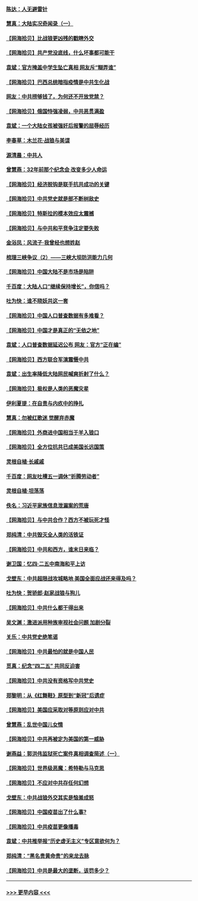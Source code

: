 #### [陈达：人无避雷针](../pages/nsc993/n12947098.md?t=05140552) 
#### [慧真：大陆实况奇闻录（一）](../pages/nsc993/n12945811.md?t=05140552) 
#### [【网海拾贝】比战狼更凶残的戳瞎外交](../pages/nsc993/n12945717.md?t=05140552) 
#### [【网海拾贝】共产党没底线，什么坏事都可能干](../pages/nsc993/n12942090.md?t=05140552) 
#### [袁斌：官方掩盖中学生坠亡真相 网友斥“糊弄谁”](../pages/nsc993/n12942029.md?t=05140552) 
#### [【网海拾贝】巴西总统暗指疫情是中共生化战](../pages/nsc993/n12938999.md?t=05140552) 
#### [网友：中共捞够钱了，为何还不开放党禁？](../pages/nsc993/n12938952.md?t=05140552) 
#### [【网海拾贝】俄国恃强凌弱，中共恶贯满盈](../pages/nsc993/n12936626.md?t=05140552) 
#### [袁斌：一个大陆女孩被强奸后报警的屈辱经历](../pages/nsc993/n12936547.md?t=05140552) 
#### [李春草：木兰花·战狼与美谍](../pages/nsc993/n12935995.md?t=05140552) 
#### [源清晨：中共人](../pages/nsc993/n12935589.md?t=05140552) 
#### [曾慧燕：32年前那个纪念会 改变多少人命运](../pages/nsc993/n12934233.md?t=05140552) 
#### [【网海拾贝】经济脱钩是联手抗共成功的关键](../pages/nsc993/n12934176.md?t=05140552) 
#### [【网海拾贝】中共党史就是部不断树敌史](../pages/nsc993/n12932844.md?t=05140552) 
#### [【网海拾贝】特斯拉的模本效应太震撼](../pages/nsc993/n12925626.md?t=05140552) 
#### [【网海拾贝】与中共和平竞争注定要失败](../pages/nsc993/n12923326.md?t=05140552) 
#### [金浴凤：风流子‧我曾经也想姓赵](../pages/nsc993/n12920911.md?t=05140552) 
#### [梳理三峡争议（2）——三峡大坝防洪能力几何](../pages/nsc993/n12920173.md?t=05140552) 
#### [【网海拾贝】中国大陆不是市场是陷阱](../pages/nsc993/n12920143.md?t=05140552) 
#### [千百度：大陆人口“继续保持增长”，你信吗？](../pages/nsc993/n12918946.md?t=05140552) 
#### [吐为快：谁不晓妖共这一套](../pages/nsc993/n12918941.md?t=05140552) 
#### [【网海拾贝】中国人口普查数据有多难看？](../pages/nsc993/n12917822.md?t=05140552) 
#### [【网海拾贝】中国才是真正的“无依之地”](../pages/nsc993/n12915845.md?t=05140552) 
#### [袁斌：人口普查数据延迟公布 网友：官方“正在编”](../pages/nsc993/n12915748.md?t=05140552) 
#### [【网海拾贝】西方联合军演震慑中共](../pages/nsc993/n12913466.md?t=05140552) 
#### [袁斌：出生率降低大陆网民喊爽折射了什么？](../pages/nsc993/n12913365.md?t=05140552) 
#### [【网海拾贝】极权是人类的恶魔灾星](../pages/nsc993/n12910697.md?t=05140552) 
#### [伊利夏提：在自责与内疚中的挣扎](../pages/nsc993/n12910493.md?t=05140552) 
#### [慧真：勿被红歌迷 觉醒弃赤魔](../pages/nsc993/n12910485.md?t=05140552) 
#### [【网海拾贝】外商进中国相当于羊入狼口](../pages/nsc993/n12908274.md?t=05140552) 
#### [【网海拾贝】全方位抗共已成美国长远国策](../pages/nsc993/n12906878.md?t=05140552) 
#### [灵根自植‧长戚戚](../pages/nsc993/n12905585.md?t=05140552) 
#### [千百度：网友吐槽五一调休“折腾劳动者”](../pages/nsc993/n12905934.md?t=05140552) 
#### [灵根自植‧坦荡荡](../pages/nsc993/n12905562.md?t=05140552) 
#### [佚名：习近平家族信息泄漏案的荒唐](../pages/nsc993/n12904705.md?t=05140552) 
#### [【网海拾贝】与中共合作？西方不被玩死才怪](../pages/nsc993/n12903873.md?t=05140552) 
#### [郑纯清：中共毁灭全人类的活铁证](../pages/nsc993/n12903785.md?t=05140552) 
#### [【网海拾贝】中共和西方，谁末日来临？](../pages/nsc993/n12903482.md?t=05140552) 
#### [谢卫国：忆四‧二五中南海和平上访](../pages/nsc993/n12902192.md?t=05140552) 
#### [戈壁东：中共超限战攻城略地 美国全面应战还来得及吗？](../pages/nsc993/n12902297.md?t=05140552) 
#### [吐为快：贺骄郎‧赵家战狼与狗儿](../pages/nsc993/n12902280.md?t=05140552) 
#### [【网海拾贝】中共什么都干得出来](../pages/nsc993/n12897500.md?t=05140552) 
#### [吴文渊：激进派用种族审视社会问题 加剧分裂](../pages/nsc993/n12893881.md?t=05140552) 
#### [关乐：中共党史绝笔谣](../pages/nsc993/n12897270.md?t=05140552) 
#### [【网海拾贝】中共最怕的就是中国人民](../pages/nsc993/n12894705.md?t=05140552) 
#### [觅真：纪念“四二五” 共同反迫害](../pages/nsc993/n12894553.md?t=05140552) 
#### [【网海拾贝】中共没有资格写中共党史](../pages/nsc993/n12892231.md?t=05140552) 
#### [郑黎明：从《红舞鞋》原型到“新冠”后遗症](../pages/nsc993/n12890469.md?t=05140552) 
#### [【网海拾贝】美国应采取对等原则应对中共](../pages/nsc993/n12889176.md?t=05140552) 
#### [曾慧燕：乱世中国儿女情](../pages/nsc993/n12887931.md?t=05140552) 
#### [【网海拾贝】中共再被定为美国的第一威胁](../pages/nsc993/n12887580.md?t=05140552) 
#### [谢燕益：郭洪伟监狱死亡案件真相调查简述（一）](../pages/nsc993/n12885648.md?t=05140552) 
#### [【网海拾贝】世界级恶魔：希特勒与马克思](../pages/nsc993/n12884062.md?t=05140552) 
#### [【网海拾贝】不应对中共存任何幻想](../pages/nsc993/n12881460.md?t=05140552) 
#### [戈壁东：中共战狼外交其实是恼羞成怒](../pages/nsc993/n12880392.md?t=05140552) 
#### [【网海拾贝】中国疫苗出了什么事?](../pages/nsc993/n12879124.md?t=05140552) 
#### [【网海拾贝】中共疫苗更像播毒](../pages/nsc993/n12876631.md?t=05140552) 
#### [袁斌：中共推举报“历史虚无主义”专区意欲何为？](../pages/nsc993/n12876530.md?t=05140552) 
#### [郑纯清：“黑名贵黄命贵”的来龙去脉](../pages/nsc993/n12875589.md?t=05140552) 
#### [【网海拾贝】中共是最大的垄断，该罚多少？](../pages/nsc993/n12874006.md?t=05140552) 

----
#### [ >>> 更早内容 <<< ](../indexes/nsc993-earlier.md)
